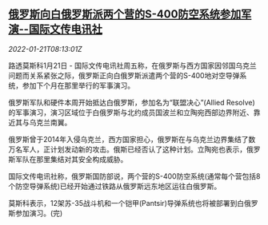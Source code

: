 <!--1642753863000-->
[俄罗斯向白俄罗斯派两个营的S-400防空系统参加军演--国际文传电讯社](https://cn.reuters.com/article/russia-belarus-drill-air-defence-0121-idCNKBS2JV0LL)
------

<div><i>2022-01-21T08:13:01Z</i></div><p>路透莫斯科1月21日 - 国际文传电讯社周五称，在俄罗斯与西方国家因邻国乌克兰问题而关系紧张之际，俄罗斯正向白俄罗斯派遣两个营的S-400地对空导弹系统，参加下个月在那里举行的军事演习。</p><p>俄罗斯军队和硬件本周开始抵达白俄罗斯，参加名为“联盟决心”(Allied Resolve)的军事演习，演习区域位于白俄罗斯与北约成员国波兰和立陶宛西部边界附近、靠近其与乌克兰南翼。</p><p>俄罗斯曾于2014年入侵乌克兰，西方国家担心，俄罗斯在与乌克兰边界集结了数万名军人，正计划发动新的攻击。俄斯已经否认了这种计划。立陶宛也表示，俄罗斯军队在那里集结对其安全构成威胁。</p><p>国际文传电讯社称，俄罗斯国防部说，两个营的S-400防空系统(通常每个营包括8个防空导弹系统)已经开始通过铁路从俄罗斯远东地区运往白俄罗斯。</p><p>莫斯科表示，12架苏-35战斗机和一个铠甲(Pantsir)导弹系统也将被部署到白俄罗斯参加演习。(完)</p>
